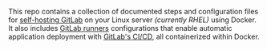 This repo contains a collection of documented steps and configuration files for [self-hosting GitLab](https://docs.gitlab.com/ee/install/) on your Linux server _(currently RHEL)_ using Docker.
It also includes [GitLab runners](https://docs.gitlab.com/runner/install/) configurations that enable automatic application deployment with [GitLab's CI/CD](https://docs.gitlab.com/ee/ci/), all containerized within Docker.
